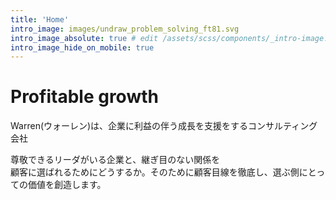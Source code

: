 ```yaml
---
title: 'Home'
intro_image: images/undraw_problem_solving_ft81.svg
intro_image_absolute: true # edit /assets/scss/components/_intro-image.scss for full control
intro_image_hide_on_mobile: true
---
```


# Profitable growth
Warren(ウォーレン)は、企業に利益の伴う成長を支援をするコンサルティング会社

尊敬できるリーダがいる企業と、継ぎ目のない関係を
<br>顧客に選ばれるためにどうするか。そのために顧客目線を徹底し、選ぶ側にとっての価値を創造します。
